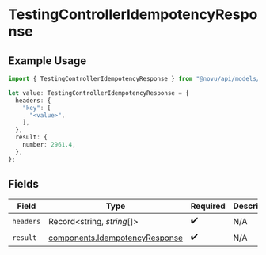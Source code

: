 # TestingControllerIdempotencyResponse

## Example Usage

```typescript
import { TestingControllerIdempotencyResponse } from "@novu/api/models/operations";

let value: TestingControllerIdempotencyResponse = {
  headers: {
    "key": [
      "<value>",
    ],
  },
  result: {
    number: 2961.4,
  },
};
```

## Fields

| Field                                                                            | Type                                                                             | Required                                                                         | Description                                                                      |
| -------------------------------------------------------------------------------- | -------------------------------------------------------------------------------- | -------------------------------------------------------------------------------- | -------------------------------------------------------------------------------- |
| `headers`                                                                        | Record<string, *string*[]>                                                       | :heavy_check_mark:                                                               | N/A                                                                              |
| `result`                                                                         | [components.IdempotencyResponse](../../models/components/idempotencyresponse.md) | :heavy_check_mark:                                                               | N/A                                                                              |